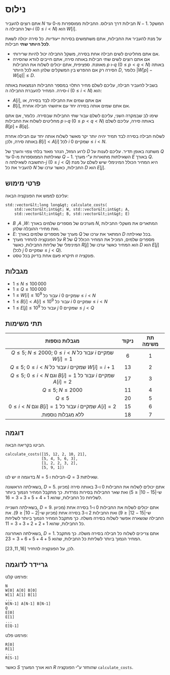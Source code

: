 # נילוס

אתם רוצים להעביר $N$ חבילות דרך הנילוס.
החבילות ממוספרות מ-$0$ עד $N-1$.
המשקל של החבילה ה-$i$ ($0 \leq i < N$) הוא $W[i]$.

על מנת להעביר את החבילות, אתם משתמשים בסירות ייעודיות.
כל סירה יכולה לשאת **לכל היותר שתי** חבילות.

* אם אתם מחליטים לשים חבילה אחת בסירה, משקל החבילה יכול להיות שרירותי.
* אם אתם רוצים לשים שתי חבילות באותה סירה, אתם חייבים לוודא שהסירה מאוזנת.
ספציפית, אתם יכולים לשלוח את החבילות $p$ ו-$q$ ($0 \leq p < q < N$) באותה הסירה
רק אם ההפרש בין המשקלים שלהן הוא לכל היותר $D$, כלומר $|W[p] - W[q]| \leq D$.

בשביל להעביר חבילה, עליכם לשלם מחיר
התלוי במספר החבילות הנמצאות באותה סירה.
המחיר להעברת החבילה ה-$i$ ($0 \leq i < N$) הוא:

* $A[i]$, אם אתם שמים את החבילה לבד בסירה, או
* $B[i]$, אם אתם שמים אותה בסירה יחד עם איזושהי חבילה אחרת.

שימו לב שבמקרה השני, עליכם לשלם עבור שתי החבילות שבסירה.
כלומר, אם אתם מחליטים לשלוח את החבילות $p$ ו-$q$ ($0 \leq p < q < N$) באותה סירה,
עליכם לשלם $B[p] + B[q]$.

לשלוח חבילה בסירה לבד תמיד יהיה יותר יקר
מאשר לשלוח אותה יחד עם חבילה אחרת באותה סירה,
ולכן $B[i] < A[i]$ לכל $i$ שמקיים $0 \leq i < N$.

לרוע המזל, הנהר מאוד בלתי צפוי והערך של $D$ משתנה באופן תדיר.
עליכם לענות על $Q$ שאילתות הממוספרות מ-$0$ עד $Q-1$.
השאילתות מתוארות ע"י מערך $E$ באורך $Q$.
התשובה לשאילתה ה-$j$ ($0 \leq j < Q$) היא
המחיר הכולל המינימלי שיש לשלם על מנת להעביר את כל $N$ החבילות,
כאשר ערכו של $D$ הוא $E[j]$.

## פרטי מימוש

עליכם לממש את הפונקציה הבאה:

```
std::vector&lt;long long&gt; calculate_costs(
    std::vector&lt;int&gt; W, std::vector&lt;int&gt; A, 
    std::vector&lt;int&gt; B, std::vector&lt;int&gt; E)
```

* $B$ ,$A$ ,$W$: מערכים של מספרים שלמים באורך $N$, המתארים את משקלי החבילות ואת מחירי ההובלה שלהן. 
* $E$: מערך של מספרים שלמים באורך $Q$ המתאר את ערכו של $D$ בכל שאילתה.
* על הפונקציה להחזיר מערך $R$ של $Q$ מספרים שלמים, המכיל את המחיר הכולל המינימלי של שליחת החבילות, כאשר $R[j]$ הוא המחיר כאשר ערכו של $D$ הוא $E[j]$ (לכל $j$ שמקיים $0 \leq j < Q$).
* פונקציה זו תיקרא פעם אחת בדיוק בכל טסט.

## מגבלות

* $1 \leq N \leq 100\,000$
* $1 \leq Q \leq 100\,000$
* $1 \leq W[i] \leq 10^{9}$
   עבור כל $i$ שמקיים $0 \leq i < N$
* $1 \leq B[i] < A[i] \leq 10^{9}$
   עבור כל $i$ שמקיים $0 \leq i < N$
* $1 \leq E[j] \leq 10^{9}$
   עבור כל $j$ שמקיים $0 \leq j < Q$

## תתי משימות

| מגבלות נוספות | ניקוד  | תת משימה |
| :-----: | :----: | :----------------------: |
| $Q \leq 5$; $N \leq 2000$; $0 \leq i < N$ עבור כל $i$ שמקיים $W[i] = 1$| $6$    | 1       
| $Q \leq 5$; $0 \leq i < N$ עבור כל $i$ שמקיים $W[i] = i+1$| $13$   | 2       
| $Q \leq 5$; $0 \leq i < N$ וגם $B[i] = 1$ עבור כל $i$ שמקיים $A[i] = 2$| $17$   | 3       
| $Q \leq 5$; $N \leq 2000$| $11$   | 4       
| $Q \leq 5$| $20$   | 5       
| $0 \leq i < N$ וגם $B[i] = 1$ עבור כל $i$ שמקיים $A[i] = 2$| $15$   | 6       
|.ללא מגבלות נוספות| $18$   | 7      

## דוגמה

הביטו בקריאה הבאה.

```
calculate_costs([15, 12, 2, 10, 21],
                [5, 4, 5, 6, 3],
                [1, 2, 2, 3, 2],
                [5, 9, 1])
```
בדוגמה זו יש לנו $N = 5$ חבילות ו-$Q = 3$ שאילתות.

בשאילתה הראשונה, $D = 5$. אתם יכולים לשלוח את החבילות $0$ ו-$3$ באותה סירה (מכיוון ש-$|15 - 10| \leq 5$) ואת שאר החבילות בסירות נפרדות. כך מתקבל המחיר הנמוך ביותר לשליחת כל החבילות, שהוא $1+4+5+3+3 = 16$.

בשאילתה השנייה, $D = 9$. אתם יכולים לשלוח את החבילות $0$ ו-$1$ בסירה אחת (מכיוון ש-$|15 - 12| \leq 9$) ואת החבילות $2$ ו-$3$ בסירה אחת (מכיוון ש-$|2 - 10| \leq 9$). את החבילה שנשארה אפשר לשלוח בסירה משלה. כך מתקבל המחיר הנמוך ביותר לשליחת כל החבילות, שהוא $1+2+2+3+3 = 11$.

בשאילתה האחרונה, $D = 1$. אתם צריכים לשלוח כל חבילה בסירה משלה. כך מתקבל המחיר הנמוך ביותר לשליחת כל החבילות, שהוא $5+4+5+6+3 = 23$.

לכן, על הפונקציה להחזיר $[16, 11, 23]$.

## גריידר לדוגמה

פורמט קלט:
```
N
W[0] A[0] B[0]
W[1] A[1] B[1]
...
W[N-1] A[N-1] B[N-1]
Q
E[0]
E[1]
...
E[Q-1]
```

פורמט פלט:

```
R[0]
R[1]
...
R[S-1]
```
כאשר $S$ הוא אורך המערך $R$ שהוחזר ע"י הפונקציה `calculate_costs`.








